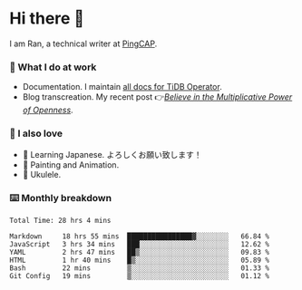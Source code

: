 # Hi there 👋

I am Ran, a technical writer at [PingCAP](https://pingcap.com/).

### 📝 What I do at work

- Documentation. I maintain [all docs for TiDB Operator](https://github.com/pingcap/docs-tidb-operator).
- Blog transcreation. My recent post 👉[*Believe in the Multiplicative Power of Openness*](https://pingcap.com/blog/believe-in-the-multiplicative-power-of-openness-open-source-community).

### 🤠 I also love

- 💬 Learning Japanese. よろしくお願い致します！
- 🎨 Painting and Animation.
- 🎵 Ukulele.

### ⌨️ Monthly breakdown

<!--START_SECTION:waka-->

```text
Total Time: 28 hrs 4 mins

Markdown     18 hrs 55 mins  ████████████████▓░░░░░░░░   66.84 %
JavaScript   3 hrs 34 mins   ███░░░░░░░░░░░░░░░░░░░░░░   12.62 %
YAML         2 hrs 47 mins   ██▒░░░░░░░░░░░░░░░░░░░░░░   09.83 %
HTML         1 hr 40 mins    █▒░░░░░░░░░░░░░░░░░░░░░░░   05.89 %
Bash         22 mins         ▒░░░░░░░░░░░░░░░░░░░░░░░░   01.33 %
Git Config   19 mins         ▒░░░░░░░░░░░░░░░░░░░░░░░░   01.12 %
```

<!--END_SECTION:waka-->
